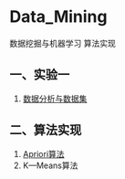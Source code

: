 # Data_Mining

数据挖掘与机器学习 算法实现

## 一、实验一

1. [数据分析与数据集](https://github.com/Immortalfires/Data_Mining/tree/main/实验一)

## 二、算法实现

1. [Apriori算法](https://github.com/Immortalfires/Data_Mining/tree/main/算法实现/Apriori)
2. K—Means算法